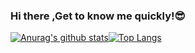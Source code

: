 ###                               Hi there ,Get to know me quickly!😎  

[![Anurag's github stats](https://github-readme-stats.vercel.app/api?username=Langwenchong&count_private=true&show_icons=true&theme=gotham&show_owner=true)](https://github.com/anuraghazra/github-readme-stats)[![Top Langs](https://github-readme-stats.vercel.app/api/top-langs/?username=Langwenchong&theme=gotham)](https://github.com/anuraghazra/github-readme-stats)

